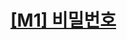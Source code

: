 # [[M1] 비밀번호](https://out.swexpertacademy.samsung.com/common/swea/solvingPractice/solveclub/solveclubProblemDetail.do?solveclubId=AVX8i9wfrIIAAAEJ&solveclubPassword=&password=&attendYn=Y&contestProbId=AUApX4o_AQcAAAEN&sortingType=)
